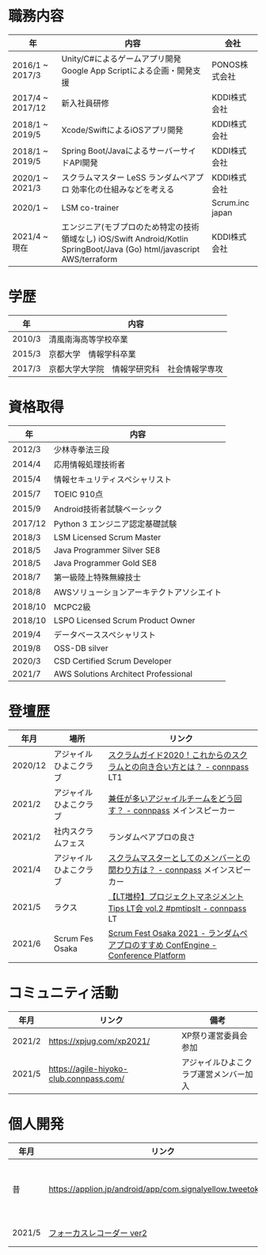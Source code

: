 # 職務内容

|年|内容|会社|
|---|---|---|
|2016/1 ~ 2017/3|Unity/C#によるゲームアプリ開発 Google App Scriptによる企画・開発支援|PONOS株式会社|
|2017/4 ~ 2017/12|新入社員研修|KDDI株式会社|
|2018/1 ~ 2019/5|Xcode/SwiftによるiOSアプリ開発|KDDI株式会社|
|2018/1 ~ 2019/5|Spring Boot/JavaによるサーバーサイドAPI開発|KDDI株式会社|
|2020/1 ~ 2021/3|スクラムマスター  LeSS ランダムペアプロ 効率化の仕組みなどを考える|KDDI株式会社|
|2020/1 ~|LSM co-trainer|Scrum.inc japan|
|2021/4 ~ 現在|エンジニア(モブプロのため特定の技術領域なし) iOS/Swift Android/Kotlin SpringBoot/Java (Go) html/javascript AWS/terraform |KDDI株式会社|


# 学歴
|年|内容|
|---|---|
|2010/3|清風南海高等学校卒業|
|2015/3|京都大学　情報学科卒業|
|2017/3|京都大学大学院　情報学研究科　社会情報学専攻|



# 資格取得
|年|内容|
|---|---|
|2012/3|少林寺拳法三段|
|2014/4|応用情報処理技術者|
|2015/4|情報セキュリティスペシャリスト|
|2015/7|TOEIC 910点|
|2015/9|Android技術者試験ベーシック|
|2017/12|Python 3 エンジニア認定基礎試験|
|2018/3|LSM Licensed Scrum Master|
|2018/5|Java Programmer Silver SE8|
|2018/5|Java Programmer Gold SE8|
|2018/7|第一級陸上特殊無線技士|
|2018/8|AWSソリューションアーキテクトアソシエイト|
|2018/10|MCPC2級|
|2018/10|LSPO Licensed Scrum Product Owner|
|2019/4|データベーススペシャリスト|
|2019/8|OSS-DB silver|
|2020/3|CSD Certified Scrum Developer|
|2021/7|AWS Solutions Architect Professional|


# 登壇歴

|年月|場所|リンク|
|---|---|---|
|2020/12|アジャイルひよこクラブ| [スクラムガイド2020！これからのスクラムとの向き合い方とは？ - connpass](https://agile-hiyoko-club.connpass.com/event/197880/) LT1|
|2021/2|アジャイルひよこクラブ|[兼任が多いアジャイルチームをどう回す？ - connpass](https://agile-hiyoko-club.connpass.com/event/201354/) メインスピーカー|
|2021/2|社内スクラムフェス| ランダムペアプロの良さ|
|2021/4|アジャイルひよこクラブ|[スクラムマスターとしてのメンバーとの関わり方は？ - connpass](https://agile-hiyoko-club.connpass.com/event/209488/) メインスピーカー|
|2021/5|ラクス|[【LT増枠】プロジェクトマネジメント Tips LT会 vol.2 #pmtipslt - connpass](https://rakus.connpass.com/event/209858/) LT|
|2021/6|Scrum Fes Osaka| [Scrum Fest Osaka 2021 - ランダムペアプロのすすめ  ConfEngine - Conference Platform](https://confengine.com/conferences/scrum-fest-osaka-2021/proposal/15335)|

# コミュニティ活動

|年月|リンク|備考|
|---|---|---|
|2021/2|https://xpjug.com/xp2021/|XP祭り運営委員会参加|
|2021/5|https://agile-hiyoko-club.connpass.com/|アジャイルひよこクラブ運営メンバー加入|


# 個人開発

|年月|リンク|備考|
|---|---|---|
|昔|https://applion.jp/android/app/com.signalyellow.tweetokashi/|大学生の時に確かリリースした。Android/Javaで開発 |
|2021/5|[フォーカスレコーダー ver2](https://apps.apple.com/app/id1451301450)|Swift UIとRealmで開発|
